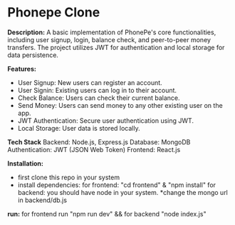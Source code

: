 # Phonepe Clone

**Description:**
A basic implementation of PhonePe's core functionalities, including user signup, login, balance check, and peer-to-peer money transfers. The project utilizes JWT for authentication and local storage for data persistence.

**Features:**
* User Signup: New users can register an account.
* User Signin: Existing users can log in to their account.
* Check Balance: Users can check their current balance.
* Send Money: Users can send money to any other existing user on the app.
* JWT Authentication: Secure user authentication using JWT.
* Local Storage: User data is stored locally.

**Tech Stack**
Backend: Node.js, Express.js
Database: MongoDB
Authentication: JWT (JSON Web Token)
Frontend: React.js

**Installation:**
* first clone this repo in your system
* install dependencies:
  for frontend: "cd frontend" & "npm install"
  for backend: you should have node in your system.
*change the mongo url in backend/db.js

**run:**
for frontend run "npm run dev" && for backend "node index.js"
